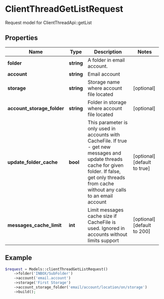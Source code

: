 # ClientThreadGetListRequest

Request model for ClientThreadApi::getList

## Properties

Name | Type | Description | Notes
---- | ---- | ----------- | -----
**folder** | **string**| A folder in email account. |
**account** | **string**| Email account |
**storage** | **string**| Storage name where account file located | [optional]
**account_storage_folder** | **string**| Folder in storage where account file located | [optional]
**update_folder_cache** | **bool**| This parameter is only used in accounts with CacheFile. If true - get new messages and update threads cache for given folder. If false, get only threads from cache without any calls to an email account | [optional] [default to true]
**messages_cache_limit** | **int**| Limit messages cache size if CacheFile is used. Ignored in accounts without limits support | [optional] [default to 200]

## Example
```php
$request = Models::clientThreadGetListRequest()
    ->folder('INBOX/SubFolder')
    ->account('email.account')
    ->storage('First Storage')
    ->account_storage_folder('email/account/location/on/storage')
    ->build();
```

